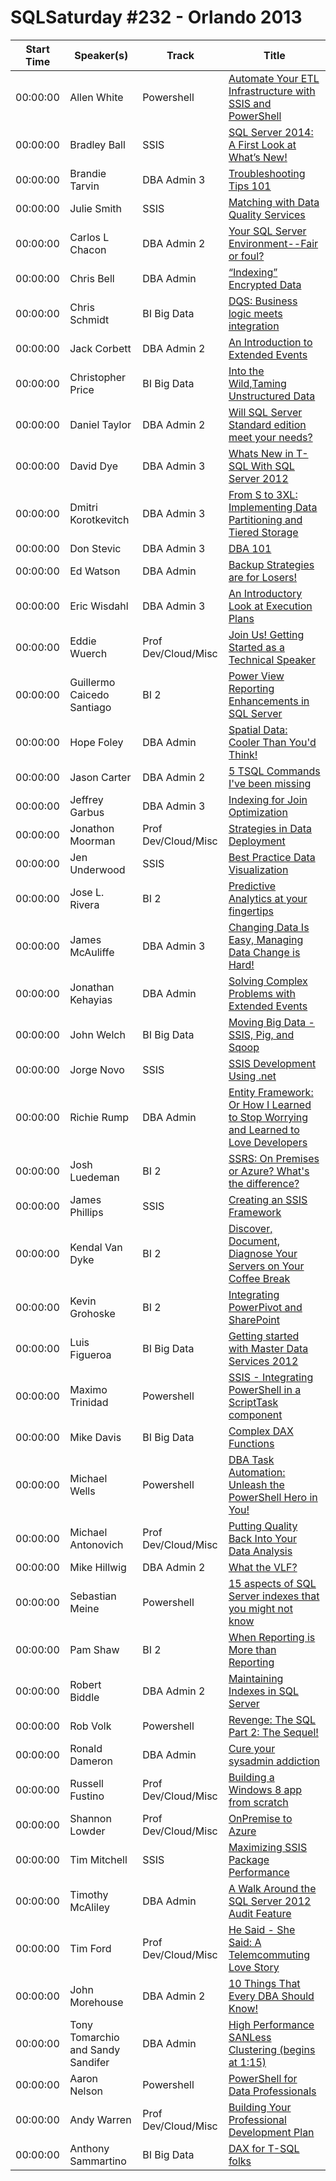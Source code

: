 # SQLSaturday #232 - Orlando 2013
Start Time|Speaker(s)|Track|Title
---|---|---|---
00:00:00|Allen White|Powershell|[Automate Your ETL Infrastructure with SSIS and PowerShell](10019.md)
00:00:00|Bradley Ball|SSIS|[SQL Server 2014: A First Look at What’s New!](10146.md)
00:00:00|Brandie Tarvin|DBA Admin 3|[Troubleshooting Tips 101](11069.md)
00:00:00|Julie Smith|SSIS|[Matching with Data Quality Services](11121.md)
00:00:00|Carlos L Chacon|DBA Admin 2|[Your SQL Server Environment--Fair or foul?](11178.md)
00:00:00|Chris Bell|DBA Admin|[“Indexing” Encrypted Data](11251.md)
00:00:00|Chris Schmidt|BI  Big Data|[DQS: Business logic meets integration](11673.md)
00:00:00|Jack Corbett|DBA Admin 2|[An Introduction to Extended Events](11858.md)
00:00:00|Christopher Price|BI  Big Data|[Into the Wild,Taming Unstructured Data](11901.md)
00:00:00|Daniel Taylor|DBA Admin 2|[Will SQL Server Standard edition meet your needs?](12152.md)
00:00:00|David Dye|DBA Admin 3|[Whats New in T-SQL With SQL Server 2012](12949.md)
00:00:00|Dmitri Korotkevitch|DBA Admin 3|[From S to 3XL: Implementing Data Partitioning and Tiered Storage](13284.md)
00:00:00|Don Stevic|DBA Admin 3|[DBA 101](13361.md)
00:00:00|Ed Watson|DBA Admin|[Backup Strategies are for Losers!](13701.md)
00:00:00|Eric Wisdahl|DBA Admin 3|[An Introductory Look at Execution Plans](14022.md)
00:00:00|Eddie Wuerch|Prof Dev/Cloud/Misc|[Join Us! Getting Started as a Technical Speaker](14086.md)
00:00:00|Guillermo Caicedo Santiago|BI 2|[Power View  Reporting Enhancements in SQL Server ](14851.md)
00:00:00|Hope Foley|DBA Admin|[Spatial Data: Cooler Than You'd Think!](15009.md)
00:00:00|Jason Carter|DBA Admin 2|[5 TSQL Commands I've been missing](15787.md)
00:00:00|Jeffrey Garbus|DBA Admin 3|[Indexing for Join Optimization](16321.md)
00:00:00|Jonathon Moorman|Prof Dev/Cloud/Misc|[Strategies in Data Deployment](16384.md)
00:00:00|Jen Underwood|SSIS|[Best Practice Data Visualization](16512.md)
00:00:00|Jose L. Rivera|BI 2|[Predictive Analytics at your fingertips](16965.md)
00:00:00|James McAuliffe|DBA Admin 3|[Changing Data Is Easy, Managing Data Change is Hard!](16973.md)
00:00:00|Jonathan Kehayias|DBA Admin|[Solving Complex Problems with Extended Events](17060.md)
00:00:00|John Welch|BI  Big Data|[Moving Big Data - SSIS, Pig, and Sqoop](17200.md)
00:00:00|Jorge Novo|SSIS|[SSIS Development Using .net](17366.md)
00:00:00|Richie Rump|DBA Admin|[Entity Framework: Or How I Learned to Stop Worrying and Learned to Love Developers](17434.md)
00:00:00|Josh Luedeman|BI 2|[SSRS: On Premises or Azure? What's the difference?](17526.md)
00:00:00|James Phillips|SSIS|[Creating an SSIS Framework](17551.md)
00:00:00|Kendal Van Dyke|BI 2|[Discover, Document,  Diagnose Your Servers on Your Coffee Break](18058.md)
00:00:00|Kevin Grohoske|BI 2|[Integrating PowerPivot and SharePoint](18256.md)
00:00:00|Luis Figueroa|BI  Big Data|[Getting started with Master Data Services 2012](18991.md)
00:00:00|Maximo Trinidad|Powershell|[SSIS - Integrating PowerShell in a ScriptTask component](19894.md)
00:00:00|Mike Davis|BI  Big Data|[Complex DAX Functions](19969.md)
00:00:00|Michael Wells|Powershell|[DBA Task Automation: Unleash the PowerShell Hero in You!](20374.md)
00:00:00|Michael Antonovich|Prof Dev/Cloud/Misc|[Putting Quality Back Into Your Data Analysis](20485.md)
00:00:00|Mike Hillwig|DBA Admin 2|[What the VLF? ](20513.md)
00:00:00|Sebastian Meine|Powershell|[15 aspects of SQL Server indexes that you might not know](21707.md)
00:00:00|Pam Shaw|BI 2|[When Reporting is More than Reporting](22328.md)
00:00:00|Robert Biddle|DBA Admin 2|[Maintaining Indexes in SQL Server](23142.md)
00:00:00|Rob Volk|Powershell|[Revenge: The SQL Part 2: The Sequel!](23287.md)
00:00:00|Ronald Dameron|DBA Admin|[Cure your sysadmin addiction](23439.md)
00:00:00|Russell Fustino|Prof Dev/Cloud/Misc|[Building a Windows 8 app from scratch](23611.md)
00:00:00|Shannon Lowder|Prof Dev/Cloud/Misc|[OnPremise to Azure](24619.md)
00:00:00|Tim Mitchell|SSIS|[Maximizing SSIS Package Performance](26595.md)
00:00:00|Timothy McAliley|DBA Admin|[A Walk Around the SQL Server 2012 Audit Feature](26827.md)
00:00:00|Tim Ford|Prof Dev/Cloud/Misc|[He Said - She Said:  A Telemcommuting Love Story](26866.md)
00:00:00|John Morehouse|DBA Admin 2|[10 Things That Every DBA Should Know!](34844.md)
00:00:00|Tony Tomarchio and Sandy Sandifer|DBA Admin|[High Performance SANLess Clustering (begins at 1:15)](8756.md)
00:00:00|Aaron Nelson|Powershell|[PowerShell for Data Professionals](8845.md)
00:00:00|Andy Warren|Prof Dev/Cloud/Misc|[Building Your Professional Development Plan](9579.md)
00:00:00|Anthony Sammartino|BI  Big Data|[DAX for T-SQL folks](9902.md)
